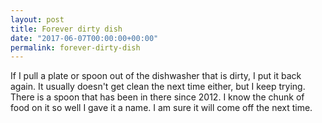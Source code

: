 ```yaml
---
layout: post
title: Forever dirty dish
date: "2017-06-07T00:00:00+00:00"
permalink: forever-dirty-dish
---
```


If I pull a plate or spoon out of the dishwasher that is dirty, I put it back again. It usually doesn't get clean the next time either, but I keep trying. There is a spoon that has been in there since 2012. I know the chunk of food on it so well I gave it a name. I am sure it will come off the next time.
